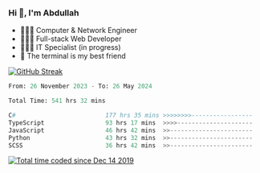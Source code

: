 <h3>Hi 👋, I'm Abdullah</h3>

- 👷🏼‍♂️ Computer & Network Engineer
- 👨🏻‍💻 Full-stack Web Developer
- 👨🏻‍💻 IT Specialist (in progress)
- 🖤 The terminal is my best friend

[![GitHub Streak](https://streak-stats.demolab.com?user=al3bad&theme=transparent&date_format=j%20M%5B%20Y%5D)](https://git.io/streak-stats)

<!--START_SECTION:waka-->

```python
From: 26 November 2023 - To: 26 May 2024

Total Time: 541 hrs 32 mins

C#                         177 hrs 35 mins >>>>>>>>-----------------   32.46 %
TypeScript                 93 hrs 17 mins  >>>>---------------------   17.05 %
JavaScript                 46 hrs 42 mins  >>-----------------------   08.54 %
Python                     43 hrs 32 mins  >>-----------------------   07.96 %
SCSS                       36 hrs 42 mins  >>-----------------------   06.71 %
```

<!--END_SECTION:waka-->

<p>
  <a href="https://wakatime.com/@ce2a2aac-0d6b-4d65-b864-8a4bcaf12967"><img src="https://wakatime.com/badge/user/ce2a2aac-0d6b-4d65-b864-8a4bcaf12967.svg" alt="Total time coded since Dec 14 2019" /></a>
</p>
